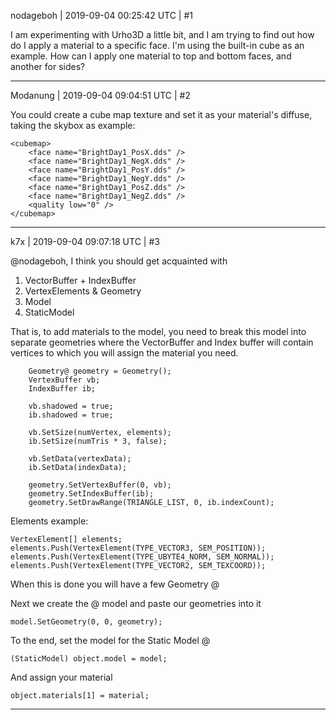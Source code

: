nodageboh | 2019-09-04 00:25:42 UTC | #1

I am experimenting with Urho3D a little bit, and I am trying to find out how do I apply a material to a specific face. I'm using the built-in cube as an example. How can I apply one material to top and bottom faces, and another for sides?

-------------------------

Modanung | 2019-09-04 09:04:51 UTC | #2

You could create a cube map texture and set it as your material's diffuse, taking the skybox as example:
```
<cubemap>
    <face name="BrightDay1_PosX.dds" />
    <face name="BrightDay1_NegX.dds" />
    <face name="BrightDay1_PosY.dds" />
    <face name="BrightDay1_NegY.dds" />
    <face name="BrightDay1_PosZ.dds" />
    <face name="BrightDay1_NegZ.dds" />
    <quality low="0" />
</cubemap>
```

-------------------------

k7x | 2019-09-04 09:07:18 UTC | #3

@nodageboh,
I think you should get acquainted with
1) VectorBuffer + IndexBuffer
2) VertexElements & Geometry
3) Model
4) StaticModel

That is, to add materials to the model, you need to break this model into separate geometries where the VectorBuffer and Index buffer will contain vertices to which you will assign the material you need.

        Geometry@ geometry = Geometry();
		VertexBuffer vb;
		IndexBuffer ib;
		
		vb.shadowed = true;
		ib.shadowed = true;
		
		vb.SetSize(numVertex, elements);
		ib.SetSize(numTris * 3, false);
			
		vb.SetData(vertexData);
		ib.SetData(indexData);	
			
		geometry.SetVertexBuffer(0, vb);
		geometry.SetIndexBuffer(ib);
		geometry.SetDrawRange(TRIANGLE_LIST, 0, ib.indexCount);

Elements example:

    VertexElement[] elements;
    elements.Push(VertexElement(TYPE_VECTOR3, SEM_POSITION));
    elements.Push(VertexElement(TYPE_UBYTE4_NORM, SEM_NORMAL));
    elements.Push(VertexElement(TYPE_VECTOR2, SEM_TEXCOORD));

When this is done you will have a few Geometry @

Next we create the @ model and paste our geometries into it

    model.SetGeometry(0, 0, geometry);

To the end, set the model for the Static Model @ 

    (StaticModel) object.model = model;

And assign your material 

    object.materials[1] = material;

-------------------------

